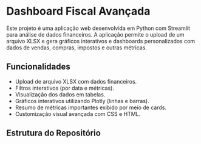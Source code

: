 # Dashboard Fiscal Avançada

Este projeto é uma aplicação web desenvolvida em Python com Streamlit para análise de dados financeiros. A aplicação permite o upload de um arquivo XLSX e gera gráficos interativos e dashboards personalizados com dados de vendas, compras, impostos e outras métricas.

## Funcionalidades

- Upload de arquivo XLSX com dados financeiros.
- Filtros interativos (por data e métricas).
- Visualização dos dados em tabelas.
- Gráficos interativos utilizando Plotly (linhas e barras).
- Resumo de métricas importantes exibido por meio de cards.
- Customização visual avançada com CSS e HTML.

## Estrutura do Repositório

